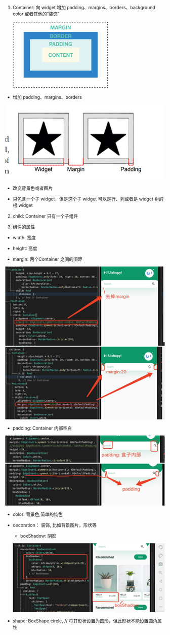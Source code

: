 1. Container: 向 widget 增加 padding、margins、borders、background color 或者其他的“装饰”

   ![avartar](../../../assets/container.png)

+ 增加 padding、margins、borders

![avartar](../../../assets/marpading.jpg)

+ 改变背景色或者图片

+ 只包含一个子 widget，但是这个子 widget 可以是行、列或者是 widget 树的根 widget

2. child: Container 只有一个子组件   

3. 组件的属性

+ width: 宽度

+ height: 高度

+ margin: 两个Container 之间的间距

![avartar](../../../assets/cmargin.jpg)
![avartar](../../../assets/cmargin1.jpg)

+ padding: Container 内部空白

![avartar](../../../assets/cpadding.jpg)
![avartar](../../../assets/cpadding1.jpg)

+ color: 背景色,简单的纯色

+ decoration： 装饰, 比如背景图片，形状等

   + boxShadow: 阴影

   ![avartar](../../../assets/boxShadow.jpg)

+ shape: BoxShape.circle, // 将其形状设置为圆形，但此形状不能设置圆角属性